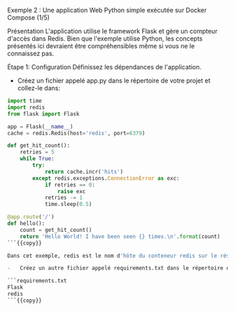 Exemple 2 : Une application Web Python simple exécutée sur Docker Compose (1/5)

Présentation
L'application utilise le framework Flask et gère un compteur d'accès dans Redis. Bien que l'exemple utilise Python, les concepts présentés ici devraient être compréhensibles même si vous ne le connaissez pas.

Étape 1: Configuration 
Définissez les dépendances de l'application.

-	Créez un fichier appelé app.py dans le répertoire de votre projet et collez-le dans:
```app.py
import time
import redis
from flask import Flask

app = Flask(__name__)
cache = redis.Redis(host='redis', port=6379)

def get_hit_count():
    retries = 5
    while True:
        try:
            return cache.incr('hits')
        except redis.exceptions.ConnectionError as exc:
            if retries == 0:
                raise exc
            retries -= 1
            time.sleep(0.5)

@app.route('/')
def hello():
    count = get_hit_count()
    return 'Hello World! I have been seen {} times.\n'.format(count)
```{{copy}}

Dans cet exemple, redis est le nom d'hôte du conteneur redis sur le réseau de l'application. Nous utilisons le port par défaut pour Redis, 6379.

-	Créez un autre fichier appelé requirements.txt dans le répertoire de votre projet

```requirements.txt
Flask
redis
```{{copy}} 